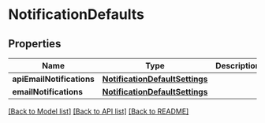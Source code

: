 # NotificationDefaults

## Properties
Name | Type | Description | Notes
------------ | ------------- | ------------- | -------------
**apiEmailNotifications** | [**NotificationDefaultSettings**](NotificationDefaultSettings.md) |  | [optional] 
**emailNotifications** | [**NotificationDefaultSettings**](NotificationDefaultSettings.md) |  | [optional] 

[[Back to Model list]](../README.md#documentation-for-models) [[Back to API list]](../README.md#documentation-for-api-endpoints) [[Back to README]](../README.md)


